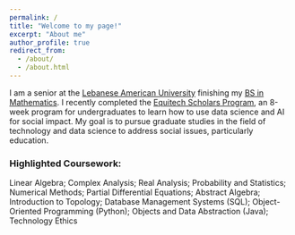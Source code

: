 ```yaml
---
permalink: /
title: "Welcome to my page!"
excerpt: "About me"
author_profile: true
redirect_from: 
  - /about/
  - /about.html
---
```


I am a senior at the [Lebanese American University](https://www.lau.edu.lb/) finishing my [BS in Mathematics](https://soas.lau.edu.lb/academics/programs/bs-mathematics.php). I recently completed the [Equitech Scholars Program](https://www.equitechfutures.com/program/esp), an 8-week program for undergraduates to learn how to use data science and AI for social impact. My goal is to pursue graduate studies in the field of technology and data science to address social issues, particularly education.

### Highlighted Coursework: 
Linear Algebra; Complex Analysis; Real Analysis; Probability and Statistics; Numerical Methods; Partial Differential Equations; Abstract Algebra; Introduction to Topology; Database Management Systems (SQL); Object-Oriented Programming (Python); Objects and Data Abstraction (Java); Technology Ethics
